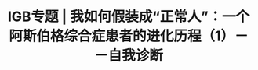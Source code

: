 ---
title: IGB专题 | 我如何假装成“正常人”：一个阿斯伯格综合症患者的进化历程（1）－－自我诊断
tags: [ASD, AS, 孤独, 孤独症, Aspie, Austim]
color: secondary
description: 我，花了20年认清自己，然后才真正成为了我自己。
external_url: http://mp.weixin.qq.com/s?__biz=MzIyMzgyMjY5NQ==&amp;mid=2247483664&amp;idx=1&amp;sn=6cab994165a71a7ed9222c0d109b25f5&amp;chksm=e8191718df6e9e0ed3ca04733b64e234a82c95a15529f53a01c20ce8c855e3ca2a605bde1aaf&amp;scene=27#wechat_redirect
---